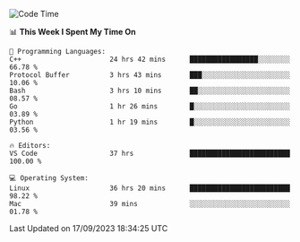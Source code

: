 
<!--START_SECTION:waka-->
![Code Time](http://img.shields.io/badge/Code%20Time-1%2C127%20hrs%2015%20mins-blue)

📊 **This Week I Spent My Time On** 

```text
💬 Programming Languages: 
C++                      24 hrs 42 mins      █████████████████░░░░░░░░   66.78 % 
Protocol Buffer          3 hrs 43 mins       ███░░░░░░░░░░░░░░░░░░░░░░   10.06 % 
Bash                     3 hrs 10 mins       ██░░░░░░░░░░░░░░░░░░░░░░░   08.57 % 
Go                       1 hr 26 mins        █░░░░░░░░░░░░░░░░░░░░░░░░   03.89 % 
Python                   1 hr 19 mins        █░░░░░░░░░░░░░░░░░░░░░░░░   03.56 % 

🔥 Editors: 
VS Code                  37 hrs              █████████████████████████   100.00 % 

💻 Operating System: 
Linux                    36 hrs 20 mins      █████████████████████████   98.22 % 
Mac                      39 mins             ░░░░░░░░░░░░░░░░░░░░░░░░░   01.78 % 
```


 Last Updated on 17/09/2023 18:34:25 UTC
<!--END_SECTION:waka-->

